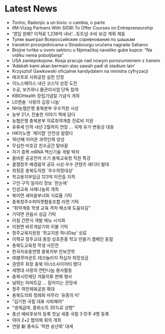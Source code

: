 # Latest News
-  Torino, Radonjic a un bivio: o cambia, o parte
-  IIM-Vizag Partners With SIDBI To Offer Courses on Entrepreneurship
-  ‘영입 원해? 이적료 1,236억 내놔’…토트넘 수비 보강 계획 제동
-  Туляк выиграл Всероссийские соревнования по шашкам
-  Iranskim prosvjednicama u Strasbourgu uručena nagrada Saharov
-  Brojne tvrtke u ovom sektoru u Njemačkoj naveliko gube kupce: “Na vidiku nema poboljšanja”
-  USA zaniepokojone. Rosja pracuje nad nowym porozumieniem z Iranem
-  ‘Adakah kami akan bermain atas sawah padi di stadium lain’
-  Krzysztof Gawkowski oficjalnie kandydatem na ministra cyfryzacji
-  에코프로 사회공헌 실천 인정
-  이노스페이스 내년 코스닥 상장 도전
-  수공, 보츠와나 물관리사업 단독 참여
-  KBIOHealth 창립기념일 기념식 개최
-  LG엔솔 `사랑의 김장 나눔'
-  NH농협은행 충북본부 우수직원 시상
-  농부 21人 진솔한 이야기 책에 담다
-  농협은행 충북본부 의료취약계층 진료비 지원
-  유류세 인하 내년 2월까지 연장 … 국제 유가 변동성 대응
-  HK이노엔 `케이캡' 안전성 알렸다
-  16년째 이어온 과학인재 양성
-  무심천·미호강 친수공간 탈바꿈
-  자가 증폭 mRNA 백신기술 개발 박차
-  올바른 공공언어 쓰기 충북교육청 직원 특강
-  꿀잼청주 배경음악 공모 시상·우수 콘텐츠 에디터 발대
-  최정훈 충북도의원 `우수의정대상'
-  학교용지부담금 123억 미전출 지적
-  구인·구직 일자리 정보 `한눈에'
-  인성교육 사례나눔회 개최
-  북이면 새마을부녀회 식료품 기탁
-  충북청주수퍼마켓협동조합 라면 기탁
-  “취약계층 학생 교육 격차 해소에 도움되길”
-  가덕면 관음사 성금 기탁
-  아침 간편식 개발 메뉴 시식회
-  미원면 바르게살기위 이불 기탁
-  청주교육지원청 `학교지원 하나Day' 성료
-  이혁규 청주교대 총장 상호존중 학교 만들기 캠페인 동참
-  충북도교육청 학생 사진전
-  한국자유총연맹 충북지부 안보견학
-  ㈜블루마운트 테크놀러지 적십자 희망성금
-  권영주 회장 충북 아너소사이어티 됐다
-  세명대 사랑의 연탄나눔 봉사활동
-  충북시민재단 겨울의류 판매 행사
-  널뛰는 아파트값 … 짙어지는 관망세
-  청주 하천체육공원 확대
-  충북도의회 정례회 마무리 `유종의 미'
-  “김기현 국힘 대표 사퇴해야”
-  “생계급여, 중위소득 35%로 상향”
-  총선 예비후보자 등록 첫날 세종 국힘 3·민주 4명 등록
-  여야 2+2 협의체 회의 개최
-  연말 新 풍속도 ‘착한 송년회’ 대세
